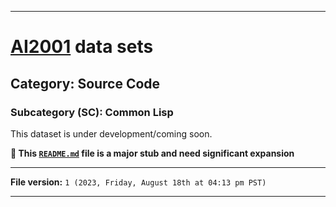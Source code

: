
***

# [AI2001](https://github.com/seanpm2001/AI2001/) data sets

## Category: Source Code

### Subcategory (SC): Common Lisp

This dataset is under development/coming soon.

**🌱️ This [`README.md`](/README.md) file is a major stub and need significant expansion**

***

**File version:** `1 (2023, Friday, August 18th at 04:13 pm PST)`

***

